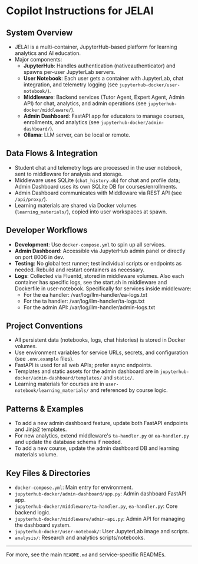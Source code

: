 # Copilot Instructions for JELAI

## System Overview
- JELAI is a multi-container, JupyterHub-based platform for learning analytics and AI education.
- Major components:
  - **JupyterHub**: Handles authentication (nativeauthenticator) and spawns per-user JupyterLab servers.
  - **User Notebook**: Each user gets a container with JupyterLab, chat integration, and telemetry logging (see `jupyterhub-docker/user-notebook/`).
  - **Middleware**: Backend services (Tutor Agent, Expert Agent, Admin API) for chat, analytics, and admin operations (see `jupyterhub-docker/middleware/`).
  - **Admin Dashboard**: FastAPI app for educators to manage courses, enrollments, and analytics (see `jupyterhub-docker/admin-dashboard/`).
  - **Ollama**: LLM server, can be local or remote.

## Data Flows & Integration
- Student chat and telemetry logs are processed in the user notebook, sent to middleware for analysis and storage.
- Middleware uses SQLite (`chat_history.db`) for chat and profile data; Admin Dashboard uses its own SQLite DB for courses/enrollments.
- Admin Dashboard communicates with Middleware via REST API (see `/api/proxy/`).
- Learning materials are shared via Docker volumes (`learning_materials/`), copied into user workspaces at spawn.

## Developer Workflows
- **Development**: Use `docker-compose.yml` to spin up all services.
- **Admin Dashboard**: Accessible via JupyterHub admin panel or directly on port 8006 in dev.
- **Testing**: No global test runner; test individual scripts or endpoints as needed. Rebuild and restart containers as necessary.
- **Logs**: Collected via Fluentd, stored in middleware volumes. Also each container has specific logs, see the start.sh in middleware and Dockerfile in user-notebook. Specifically for services inside middleware:
  - For the ea handler: /var/log/llm-handler/ea-logs.txt
  - For the ta handler: /var/log/llm-handler/ta-logs.txt
  - For the admin API: /var/log/llm-handler/admin-logs.txt

## Project Conventions
- All persistent data (notebooks, logs, chat histories) is stored in Docker volumes.
- Use environment variables for service URLs, secrets, and configuration (see `.env.example` files).
- FastAPI is used for all web APIs; prefer async endpoints.
- Templates and static assets for the admin dashboard are in `jupyterhub-docker/admin-dashboard/templates/` and `static/`.
- Learning materials for courses are in `user-notebook/learning_materials/` and referenced by course logic.

## Patterns & Examples
- To add a new admin dashboard feature, update both FastAPI endpoints and Jinja2 templates.
- For new analytics, extend middleware's `ta-handler.py` or `ea-handler.py` and update the database schema if needed.
- To add a new course, update the admin dashboard DB and learning materials volume.

## Key Files & Directories
- `docker-compose.yml`: Main entry for environment.
- `jupyterhub-docker/admin-dashboard/app.py`: Admin dashboard FastAPI app.
- `jupyterhub-docker/middleware/ta-handler.py`, `ea-handler.py`: Core backend logic.
- `jupyterhub-docker/middleware/admin-api.py`: Admin API for managing the dashboard system.
- `jupyterhub-docker/user-notebook/`: User JupyterLab image and scripts.
- `analysis/`: Research and analytics scripts/notebooks.

---
For more, see the main `README.md` and service-specific READMEs.
